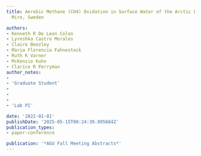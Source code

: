 ```yaml
---
title: Aerobic Methane (CH4) Oxidation in Surface Water of the Arctic Lakes in Stordalen
  Mire, Sweden

authors:
- Kenneth R De Leon Colon
- Lyreshka Castro Morales
- Claire Beezley
- Maria Florencia Fahnestock
- Ruth K Varner
- McKenzie Kuhn
- Clarice R Perryman
author_notes:
- 
- 'Graduate Student'
- 
- 
- 
- 'Lab PI'

date: '2022-01-01'
publishDate: '2025-05-15T00:24:39.895684Z'
publication_types:
- paper-conference

publication: '*AGU Fall Meeting Abstracts*'
---
```

